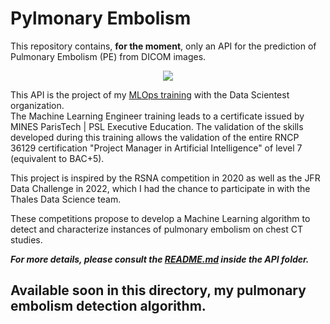 # Pylmonary Embolism 

<p style="text-align: justify;">

This repository contains, **for the moment**, only an API for the prediction of Pulmonary Embolism (PE) from DICOM images.

</p>

<div style="text-align: center;">

![](./img/grad_cam.gif)

</div>

<p style="text-align: justify;">

This API is the project of my [MLOps training](https://datascientest.com/formation-ml-ops) with the Data Scientest organization.   
The Machine Learning Engineer training leads to a certificate issued by MINES ParisTech | PSL Executive Education. The validation of the skills developed during this training allows the validation of the entire RNCP 36129 certification "Project Manager in Artificial Intelligence" of level 7 (equivalent to BAC+5).

This project is inspired by the RSNA competition in 2020 as well as the JFR Data Challenge in 2022, which I had the chance to participate in with the Thales Data Science team. 

These competitions propose to develop a Machine Learning algorithm to detect and characterize instances of pulmonary embolism on chest CT studies.

***For more details, please consult the [README.md](https://github.com/Gladouu/Pulmonary-Embolism/tree/main/API/README.md) inside the API folder.***

## Available soon in this directory, my pulmonary embolism detection algorithm.

</p>